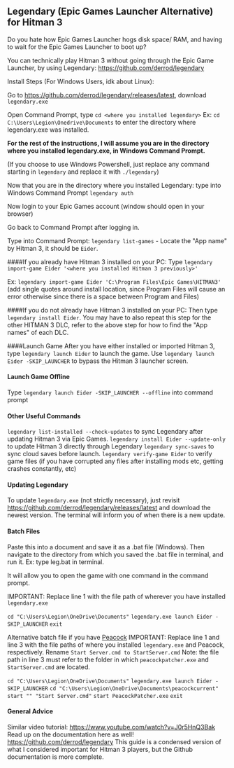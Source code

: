 ## Legendary (Epic Games Launcher Alternative) for Hitman 3
Do you hate how Epic Games Launcher hogs disk space/ RAM, and having to wait for the Epic Games Launcher to boot up?

You can technically play Hitman 3 without going through the Epic Game Launcher, by using Legendary: https://github.com/derrod/legendary

Install Steps (For Windows Users, idk about Linux):

Go to https://github.com/derrod/legendary/releases/latest, download ```legendary.exe```

Open Command Prompt, type ```cd <where you installed legendary>``` Ex: ```cd C:\Users\Legion\Onedrive\Documents``` to enter the directory where legendary.exe was installed.

**For the rest of the instructions, I will assume you are in the directory where you installed legendary.exe, in Windows Command Prompt.**

(If you choose to use Windows Powershell, just replace any command starting in `legendary` and replace it with `./legendary`)

Now that you are in the directory where you installed Legendary: type into Windows Command Prompt ```legendary auth```

Now login to your Epic Games account (window should open in your browser)

Go back to Command Prompt after logging in.

Type into Command Prompt: ```legendary list-games``` - Locate the "App name" by Hitman 3, it should be ```Eider```.

####If you already have Hitman 3 installed on your PC:
Type ```legendary import-game Eider '<where you installed Hitman 3 previously>'```

Ex: ```legendary import-game Eider 'C:\Program Files\Epic Games\HITMAN3'``` (add single quotes around install location, since Program Files will cause an error otherwise since there is a space between Program and Files)

####If you do not already have Hitman 3 installed on your PC:
Then type ```legendary install Eider```. You may have to also repeat this step for the other HITMAN 3 DLC, refer to the above step for how to find the "App names" of each DLC.

####Launch Game
After you have either installed or imported Hitman 3, type ```legendary launch Eider``` to launch the game. 
Use ```legendary launch Eider -SKIP_LAUNCHER``` to bypass the Hitman 3 launcher screen. 

#### Launch Game Offline
Type ```legendary launch Eider -SKIP_LAUNCHER --offline``` into command prompt

#### Other Useful Commands
```legendary list-installed --check-updates``` to sync Legendary after updating Hitman 3 via Epic Games.
```legendary install Eider --update-only``` to update Hitman 3 directly through Legendary
```legendary sync-saves``` to sync cloud saves before launch.
```legendary verify-game Eider``` to verify game files (if you have corrupted any files after installing mods etc, getting crashes constantly, etc)

#### Updating Legendary
To update `legendary.exe` (not strictly necessary), just revisit https://github.com/derrod/legendary/releases/latest and download the newest version. The terminal will inform you of when there is a new update.

#### Batch Files

Paste this into a document and save it as a .bat file (Windows).
Then navigate to the directory from which you saved the .bat file in terminal, and run it. 
Ex: type leg.bat in terminal.

It will allow you to open the game with one command in the command prompt.

IMPORTANT: Replace line 1 with the file path of wherever you have installed `legendary.exe`

`cd "C:\Users\Legion\OneDrive\Documents"`
`legendary.exe launch Eider -SKIP_LAUNCHER`
`exit`

Alternative batch file if you have [Peacock](https://thepeacockproject.org/wiki/intel/) 
IMPORTANT: Replace line 1 and line 3 with the file paths of where you installed `legendary.exe` and Peacock, respectively.
Rename `Start Server.cmd to StartServer.cmd`
Note: the file path in line 3 must refer to the folder in which `peacockpatcher.exe` and `StartServer.cmd` are located.

`cd "C:\Users\Legion\OneDrive\Documents"`
`legendary.exe launch Eider -SKIP_LAUNCHER`
`cd "C:\Users\Legion\OneDrive\Documents\peacockcurrent"`
`start "" "Start Server.cmd"`
`start PeacockPatcher.exe`
`exit`

#### General Advice
Similar video tutorial: https://www.youtube.com/watch?v=J0r5HnQ3Bak
Read up on the documentation here as well! https://github.com/derrod/legendary
This guide is a condensed version of what I considered important for Hitman 3 players, but the Github documentation is more complete.